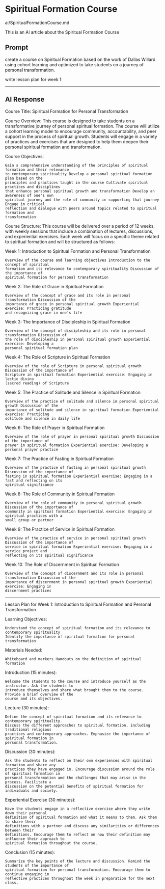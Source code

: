 # Spiritual Formation Course

ai/SpiritualFormationCourse.md

This is an AI article about the Spiritual Formation Course


## Prompt

create a course on Spiritual Formation based on the work of Dallas Willard using cohort learning and
optimized to take students on a journey of personal transformation.

write lesson plan for week 1

---


## AI Response

Course Title: Spiritual Formation for Personal Transformation

Course Overview: This course is designed to take students on a transformative journey of personal
spiritual formation. The course will utilize a cohort learning model to encourage community,
accountability, and peer support in the process of spiritual growth. Students will engage in a
variety of practices and exercises that are designed to help them deepen their personal spiritual
formation and transformation.

Course Objectives:

    Gain a comprehensive understanding of the principles of spiritual formation and their relevance
    to contemporary spirituality Develop a personal spiritual formation plan based on the
    principles and practices taught in the course Cultivate spiritual practices and disciplines
    that enhance personal spiritual growth and transformation Develop an awareness of one's own
    spiritual journey and the role of community in supporting that journey Engage in critical
    reflection and dialogue with peers around topics related to spiritual formation and
    transformation

Course Structure: This course will be delivered over a period of 12 weeks, with weekly sessions that
include a combination of lectures, discussions, and experiential exercises. Each week will focus on
a specific theme related to spiritual formation and will be structured as follows:

Week 1: Introduction to Spiritual Formation and Personal Transformation

    Overview of the course and learning objectives Introduction to the concept of spiritual
    formation and its relevance to contemporary spirituality Discussion of the importance of
    spiritual formation for personal transformation

Week 2: The Role of Grace in Spiritual Formation

    Overview of the concept of grace and its role in personal transformation Discussion of the
    importance of grace in personal spiritual growth Experiential exercise: Practicing gratitude
    and recognizing grace in one's life

Week 3: The Importance of Discipleship in Spiritual Formation

    Overview of the concept of discipleship and its role in personal transformation Discussion of
    the role of discipleship in personal spiritual growth Experiential exercise: Developing a
    personal spiritual formation plan

Week 4: The Role of Scripture in Spiritual Formation

    Overview of the role of Scripture in personal spiritual growth Discussion of the importance of
    Scripture in spiritual formation Experiential exercise: Engaging in lectio divina
    (sacred reading) of Scripture

Week 5: The Practice of Solitude and Silence in Spiritual Formation

    Overview of the practice of solitude and silence in personal spiritual growth Discussion of the
    importance of solitude and silence in spiritual formation Experiential exercise: Practicing
    solitude and silence in daily life

Week 6: The Role of Prayer in Spiritual Formation

    Overview of the role of prayer in personal spiritual growth Discussion of the importance of
    prayer in spiritual formation Experiential exercise: Developing a personal prayer practice

Week 7: The Practice of Fasting in Spiritual Formation

    Overview of the practice of fasting in personal spiritual growth Discussion of the importance of
    fasting in spiritual formation Experiential exercise: Engaging in a fast and reflecting on its
    spiritual significance

Week 8: The Role of Community in Spiritual Formation

    Overview of the role of community in personal spiritual growth Discussion of the importance of
    community in spiritual formation Experiential exercise: Engaging in spiritual practices with a
    small group or partner

Week 9: The Practice of Service in Spiritual Formation

    Overview of the practice of service in personal spiritual growth Discussion of the importance of
    service in spiritual formation Experiential exercise: Engaging in a service project and
    reflecting on its spiritual significance

Week 10: The Role of Discernment in Spiritual Formation

    Overview of the concept of discernment and its role in personal transformation Discussion of the
    importance of discernment in personal spiritual growth Experiential exercise: Engaging in
    discernment practices

---

Lesson Plan for Week 1: Introduction to Spiritual Formation and Personal Transformation

Learning Objectives:

    Understand the concept of spiritual formation and its relevance to contemporary spirituality
    Identify the importance of spiritual formation for personal transformation

Materials Needed:

    Whiteboard and markers Handouts on the definition of spiritual formation

Introduction (15 minutes):

    Welcome the students to the course and introduce yourself as the instructor. Ask the students to
    introduce themselves and share what brought them to the course. Provide a brief overview of the
    course and its objectives.

Lecture (30 minutes):

    Define the concept of spiritual formation and its relevance to contemporary spirituality.
    Discuss the different approaches to spiritual formation, including traditional religious
    practices and contemporary approaches. Emphasize the importance of spiritual formation in
    personal transformation.

Discussion (30 minutes):

    Ask the students to reflect on their own experiences with spiritual formation and share any
    practices they have engaged in. Encourage discussion around the role of spiritual formation in
    personal transformation and the challenges that may arise in the process. Facilitate a
    discussion on the potential benefits of spiritual formation for individuals and society.

Experiential Exercise (30 minutes):

    Have the students engage in a reflective exercise where they write down their personal
    definition of spiritual formation and what it means to them. Ask them to share their
    definitions with a partner and discuss any similarities or differences between their
    definitions. Encourage them to reflect on how their definition may influence their approach to
    spiritual formation throughout the course.

Conclusion (15 minutes):

    Summarize the key points of the lecture and discussion. Remind the students of the importance of
    spiritual formation for personal transformation. Encourage them to continue engaging in
    reflective practices throughout the week in preparation for the next class.

    